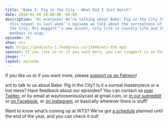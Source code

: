```yaml
---
title: 'Babe 2: Pig in the City - What Did I Just Watch?'
date: 2018-02-09 10:00:00 -06:00
description: 'Hi everyone! We’re talking about Babe: Pig in the City this week. In
  this sequel to last week''s episode we talk about the surrealness of Babe: Pig in
  the City, Mrs Hoggett''s new accent, city life vs country life and the ethics of
  monkeys in wigs.'
episode: 36
show: wts
mp3: https://podcasts-1.feedpress.co/17646/wts-036.mp3
sponsor: If you like us or if you want more, you can [support us on Patreon](https://www.patreon.com/clockworkscast)!
image: ''
layout: episode
---
```


If you like us or if you want more, please [support us on Patreon](https://www.patreon.com/clockworkscast)!

ant to talk to us about Babe: Pig in the City? Is it a surreal masterpiece or a hot mess? Have feedback about our episodes? You can contact us [over Twitter](http://www.twitter.com/wtscast), or by email at waytooseriouslycast at gmail.com, or [in our subreddit](https://www.reddit.com/r/Goodstuff_fm/) or [on Facebook](http://www.facebook.com/wtscast), or [on instagram](https://www.instagram.com/waytooseriously/), or basically wherever there is stuff!

Want to know what’s coming up at WTS? We’ve got [a schedule](https://docs.google.com/document/d/1f6fvTgbzQOCUD_potL6mWClmSC3D2cOBgKz36OwSC68) planned until the end of the year, and you can check it out!
